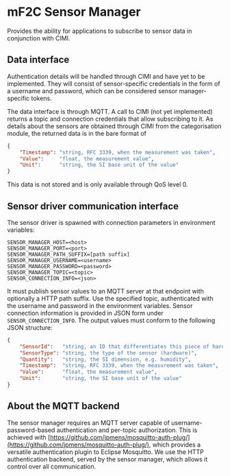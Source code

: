 # mF2C Sensor Manager

Provides the ability for applications to subscribe to sensor data in conjunction with CIMI. 

## Data interface

Authentication details will be handled through CIMI and have yet to be implemented. They will consist of sensor-specific
credentials in the form of a username and password, which can be considered sensor manager-specific tokens.

The data interface is through MQTT. A call to CIMI (not yet implemented) returns a topic and connection credentials
that allow subscribing to it. As details about the sensors are obtained through CIMI from the categorisation module,
the returned data is in the bare format of

```json
{
    "Timestamp": "string, RFC 3339, when the measurement was taken",
    "Value":     "float, the measurement value",
    "Unit":      "string, the SI base unit of the value"
}
```

This data is not stored and is only available through QoS level 0.

## Sensor driver communication interface

The sensor driver is spawned with connection parameters in environment variables:

```
SENSOR_MANAGER_HOST=<host>
SENSOR_MANAGER_PORT=<port>
SENSOR_MANAGER_PATH_SUFFIX=[path suffix]
SENSOR_MANAGER_USERNAME=<username>
SENSOR_MANAGER_PASSWORD=<password>
SENSOR_MANAGER_TOPIC=<topic>
SENSOR_CONNECTION_INFO=<json>
``` 

It must publish sensor values to an MQTT server at that endpoint with optionally a HTTP path suffix.
Use the specified topic, authenticated with the username and password in the environment variables. 
Sensor connection information is provided in JSON form under `SENSOR_CONNECTION_INFO`. 
The output values must conform to the following JSON structure:

```json
{
    "SensorId":   "string, an ID that differentiates this piece of hardware sensor from others",
    "SensorType": "string, the type of the sensor (hardware)",
    "Quantity":   "string, the SI dimension, e.g. humidity",
    "Timestamp":  "string, RFC 3339, when the measurement was taken",
    "Value":      "float, the measurement value",
    "Unit":       "string, the SI base unit of the value"
}
```

## About the MQTT backend

The sensor manager requires an MQTT server capable of username-password-based authentication and per-topic authorization.
This is achieved with [https://github.com/jpmens/mosquitto-auth-plug/](https://github.com/jpmens/mosquitto-auth-plug/),
which provides a versatile authentication plugin to Eclipse Mosquitto. We use the HTTP authentication backend, served
by the sensor manager, which allows it control over all communication.
